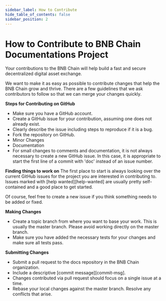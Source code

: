 ```yaml
---
sidebar_label: How to Contribute
hide_table_of_contents: false
sidebar_position: 2
---
```


# How to Contribute to BNB Chain Documentations Project

Your contributions to the BNB Chain will help build a fast and secure decentralized digital asset exchange.

We want to make it as easy as possible to contribute changes that help the BNB Chain grow and thrive. There are a few guidelines that we ask contributors to follow so that we can merge your changes quickly.

**Steps for Contributing on GitHub**
- Make sure you have a GitHub account.
- Create a GitHub issue for your contribution, assuming one does not already exist.
- Clearly describe the issue including steps to reproduce if it is a bug.
- Fork the repository on GitHub.
- Minor Changes
- Documentation
- For small changes to comments and documentation, it is not always necessary to create a new GitHub issue. In this case, it is appropriate to start the first line of a commit with 'doc' instead of an issue number.

**Finding things to work on**
The first place to start is always looking over the current GitHub issues for the project you are interested in contributing to. Issues marked with [help wanted][help-wanted] are usually pretty self-contained and a good place to get started.

Of course, feel free to create a new issue if you think something needs to be added or fixed.

**Making Changes**
- Create a topic branch from where you want to base your work. This is usually the master branch. Please avoid working directly on the master branch.
- Make sure you have added the necessary tests for your changes and make sure all tests pass.

**Submitting Changes**
- Submit a pull request to the docs repository in the BNB Chain organization.
- Include a descriptive [commit message][commit-msg].
- Changes contributed via pull request should focus on a single issue at a time.
- Rebase your local changes against the master branch. Resolve any conflicts that arise.
